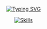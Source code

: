 <div align="center">

[![Typing SVG](https://readme-typing-svg.demolab.com?font=Fira+Code&pause=1000&color=0969DA&width=435&lines=I'm&nbsp;David,&nbsp;Frontend+Developer)](https://git.io/typing-svg)

[![Skills](https://skillicons.dev/icons?i=js,ts,php,laravel,tailwindcss,vuejs,react,nodejs,nuxt,pinia,vite,vitest,cypress,vercel,cloudflare,aws,figma,git,github,githubactions,mysql,npm&perline=11)](https://skillicons.dev)

</div>
